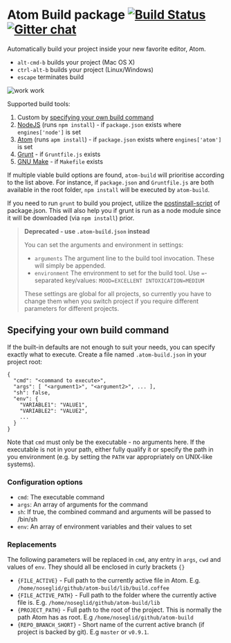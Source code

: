 # Atom Build package [![Build Status](https://travis-ci.org/noseglid/atom-build.svg?branch=master)](https://travis-ci.org/noseglid/atom-build) [![Gitter chat](https://badges.gitter.im/noseglid/atom-build.png)](https://gitter.im/noseglid/atom-build)

Automatically build your project inside your new favorite editor, Atom.

  * `alt-cmd-b` builds your project (Mac OS X)
  * `ctrl-alt-b` builds your project (Linux/Windows)
  * `escape` terminates build

![work work](http://noseglid.github.io/atom-build.gif)

Supported build tools:

  1. Custom by [specifying your own build command](#custom-build-command)
  1. [NodeJS](http://nodejs.org) (runs `npm install`) - if `package.json` exists where `engines['node']` is set
  1. [Atom](http://atom.io) (runs `apm install`) - if `package.json` exists where `engines['atom']` is set
  1. [Grunt](http://gruntjs.com/) - if `Gruntfile.js` exists
  1. [GNU Make](https://www.gnu.org/software/make/) - if `Makefile` exists

If multiple viable build options are found, `atom-build` will
prioritise according to the list above. For instance, if `package.json` and
`Gruntfile.js` are both available in the root folder, `npm install` will be
executed by `atom-build`.

If you need to run `grunt` to build you project,
utilize the [postinstall-script](https://www.npmjs.org/doc/misc/npm-scripts.html) of
package.json. This will also help you if grunt is run as a node module since it
will be downloaded (via `npm install`) prior.

> **Deprecated - use `.atom-build.json` instead**
>
> You can set the arguments and environment in settings:
>
>  * `arguments` The argument line to the build tool invocation. These will simply be appended.
>  * `environment` The environment to set for the build tool. Use `=`-separated key/values: `MOOD=EXCELLENT INTOXICATION=MEDIUM`
>
>These settings are global for all projects, so currently you have to change them
>when you switch project if you require different parameters for different projects.

<a name="custom-build-command"></a>
## Specifying your own build command

If the built-in defaults are not enough to suit your needs, you can specify
exactly what to execute. Create a file named `.atom-build.json` in your project root:

    {
      "cmd": "<command to execute>",
      "args": [ "<argument1>", "<argument2>", ... ],
      "sh": false,
      "env": {
        "VARIABLE1": "VALUE1",
        "VARIABLE2": "VALUE2",
        ...
      }
    }

Note that `cmd` must only be the executable - no arguments here. If the
executable is not in your path, either fully qualify it or specify the path
in you environment (e.g. by setting the `PATH` var appropriately on UNIX-like
systems).

<a name="custom-build-config"></a>
### Configuration options

  * `cmd`: The executable command
  * `args`: An array of arguments for the command
  * `sh`: If true, the combined command and arguments will be passed to /bin/sh
  * `env`: An array of environment variables and their values to set

### Replacements

The following parameters will be replaced in `cmd`, any entry in `args`, `cwd` and
values of `env`. They should all be enclosed in curly brackets `{}`

  * `{FILE_ACTIVE}` - Full path to the currently active file in Atom. E.g. `/home/noseglid/github/atom-build/lib/build.coffee`
  * `{FILE_ACTIVE_PATH}` - Full path to the folder where the currently active file is. E.g. `/home/noseglid/github/atom-build/lib`
  * `{PROJECT_PATH}` - Full path to the root of the project. This is normally the path Atom has as root. E.g `/home/noseglid/github/atom-build`
  * `{REPO_BRANCH_SHORT}` - Short name of the current active branch (if project is backed by git). E.g `master` or `v0.9.1`.
